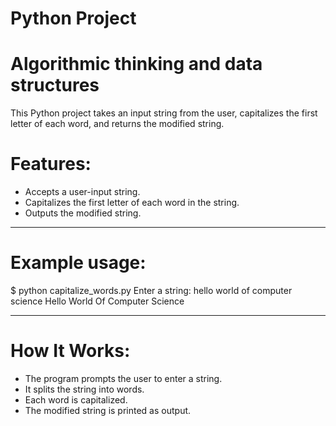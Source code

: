 # Python Project
# Algorithmic thinking and data structures
This Python project takes an input string from the user, capitalizes the first letter of each word, and returns the modified string.
# Features:

- Accepts a user-input string.
- Capitalizes the first letter of each word in the string.
- Outputs the modified string.

---

# Example usage:
$ python capitalize_words.py
Enter a string: hello world of computer science
Hello World Of Computer Science

---

# How It Works:

- The program prompts the user to enter a string.
- It splits the string into words.
- Each word is capitalized.
- The modified string is printed as output.
